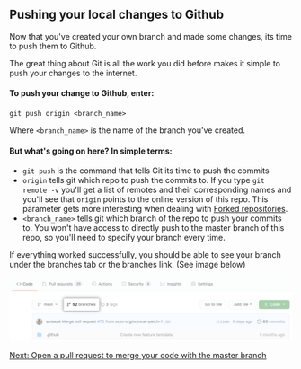 ## Pushing your local changes to Github
Now that you've created your own branch and made some changes, its time to push them to Github.

The great thing about Git is all the work you did before makes it simple to push your changes to the internet. 

#### To push your change to Github, enter:
```
git push origin <branch_name>
```
Where `<branch_name>` is the name of the branch you've created. 

#### But what's going on here? In simple terms:
 - `git push` is the command that tells Git its time to push the commits
 - `origin` tells git which repo to push the commits to. If you type `git remote -v` you'll get a list of remotes and their corresponding names and you'll see that `origin` points to the online version of this repo. This parameter gets more interesting when dealing with [Forked repositories](https://docs.github.com/en/github/collaborating-with-issues-and-pull-requests/working-with-forks).
 - `<branch_name>` tells git which branch of the repo to push your commits to. You won't have access to directly push to the master branch of this repo, so you'll need to specify your branch every time.

If everything worked successfully, you should be able to see your branch under the branches tab or the branches link. (See image below)

![](branches-link.png)

[Next: Open a pull request to merge your code with the master branch](../part6-pull_requests)